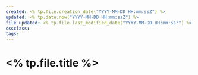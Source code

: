 ```yaml
---
created: <% tp.file.creation_date("YYYY-MM-DD HH:mm:ssZ") %>
updated: <% tp.date.now("YYYY-MM-DD HH:mm:ssZ") %>
file updated: <% tp.file.last_modified_date("YYYY-MM-DD HH:mm:ssZ") %>
cssclass: 
tags: 
---
```


# <% tp.file.title %>